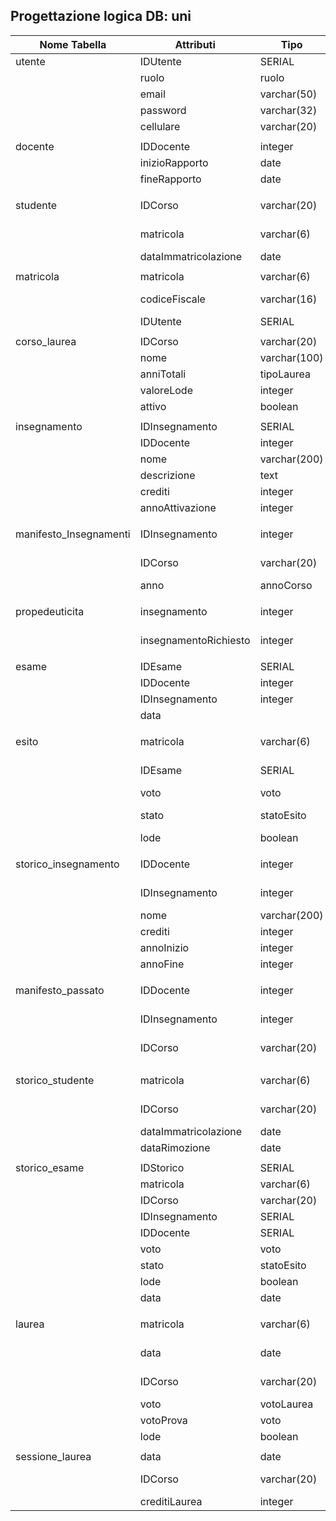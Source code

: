 ## Progettazione logica DB: uni
| Nome Tabella           | Attributi             | Tipo         | Chiave  | Vincoli         | Default   |
| ---------------------- | --------------------- | ------------ | ------- | --------------- | --------- |
| utente                 | IDUtente              | SERIAL       | PK      |                 |           |
|                        | ruolo                 | ruolo        |         | NOTNULL         |           |
|                        | email                 | varchar(50)  |         | NOTNULL         |           |
|                        | password              | varchar(32)  |         | NOTNULL         |           |
|                        | cellulare             | varchar(20)  |         | NOTNULL         |           |
|                        |                       |              |         |                 |           |
| docente                | IDDocente             | integer      | PK, FK  |                 |           |
|                        | inizioRapporto        | date         |         | NOTNULL         |           |
|                        | fineRapporto          | date         |         |                 | NULL      |
|                        |                       |              |         |                 |           |
| studente               | IDCorso               | varchar(20)  | PPK, FK |                 |           |
|                        | matricola             | varchar(6)   | PPK, FK |                 |           |
|                        | dataImmatricolazione  | date         |         | NOTNULL         |           |
|                        |                       |              |         |                 |           |
| matricola              | matricola             | varchar(6)   | PK      |                 |           |
|                        | codiceFiscale         | varchar(16)  |         | NOTNULL, UNIQUE |           |
|                        | IDUtente              | SERIAL       | FK      |                 |           |
|                        |                       |              |         |                 |           |
| corso_laurea           | IDCorso               | varchar(20)  | PK      |                 |           |
|                        | nome                  | varchar(100) |         | NOTNULL         |           |
|                        | anniTotali            | tipoLaurea   |         | NOTNULL         |           |
|                        | valoreLode            | integer      |         | NOTNULL         |           |
|                        | attivo                | boolean      |         | NOTNULL         | True      |
|                        |                       |              |         |                 |           |
| insegnamento           | IDInsegnamento        | SERIAL       | PK      |                 |           |
|                        | IDDocente             | integer      | FK      |                 | NULL      |
|                        | nome                  | varchar(200) |         | NOTNULL         |           |
|                        | descrizione           | text |         |                 |           |
|                        | crediti               | integer      |         | NOTNULL         |           |
|                        | annoAttivazione       | integer      |         | NOTNULL         |           |
|                        |                       |              |         |                 |           |
| manifesto_Insegnamenti | IDInsegnamento        | integer      | PPK, FK |                 |           |
|                        | IDCorso               | varchar(20)  | PPK, FK |                 |           |
|                        | anno                  | annoCorso    |         | NOTNULL         |           |
|                        |                       |              |         |                 |           |
| propedeuticita         | insegnamento          | integer      | PPK, FK |                 |           |
|                        | insegnamentoRichiesto | integer      | PPK, FK |                 |           |
|                        |                       |              |         |                 |           |
| esame                  | IDEsame               | SERIAL       | PK      |                 |           |
|                        | IDDocente             | integer      | FK      |                 |           |
|                        | IDInsegnamento        | integer      | FK      |                 |           |
|                        | data                  |              |         | NOTNULL         |           |
|                        |                       |              |         |                 |           |
| esito                  | matricola             | varchar(6)   | PPK, FK |                 |           |
|                        | IDEsame               | SERIAL       | PPK, FK |                 |           |
|                        | voto                  | voto         |         |                 | NULL      |
|                        | stato                 | statoEsito   |         |                 | In attesa |
|                        | lode                  | boolean      |         |                 | NULL      |
|                        |                       |              |         |                 |           |
| storico_insegnamento   | IDDocente             | integer      | PPK, FK |                 |           |
|                        | IDInsegnamento        | integer      | PPK, FK |                 |           |
|                        | nome                  | varchar(200) |         | NOTNULL         |           |
|                        | crediti               | integer      |         | NOTNULL         |           |
|                        | annoInizio            | integer      |         | NOTNULL         |           |
|                        | annoFine              | integer      |         | NOTNULL         |           |
|                        |                       |              |         |                 |           |
| manifesto_passato      | IDDocente             | integer      | PPK, FK |                 |           |
|                        | IDInsegnamento        | integer      | PPK, FK |                 |           |
|                        | IDCorso               | varchar(20)  | PPK, FK |                 |           |
|                        |                       |              |         |                 |           |
| storico_studente       | matricola             | varchar(6)   | PPK, FK |                 |           |
|                        | IDCorso               | varchar(20)  | PPK, FK |                 |           |
|                        | dataImmatricolazione  | date         |         | NOTNULL         |           |
|                        | dataRimozione         | date         |         | NOTNULL         |           |
|                        |                       |              |         |                 |           |
| storico_esame          | IDStorico             | SERIAL       | PK      |                 |           |
|                        | matricola             | varchar(6)   | FK      |                 |           |
|                        | IDCorso               | varchar(20)  | FK      |                 |           |
|                        | IDInsegnamento        | SERIAL       | FK      |                 |           |
|                        | IDDocente             | SERIAL       | FK      |                 |           |
|                        | voto                  | voto         |         |                 |           |
|                        | stato                 | statoEsito   |         | NOTNULL         |           |
|                        | lode                  | boolean      |         |                 |           |
|                        | data                  | date         |         | NOTNULL         |           |
|                        |                       |              |         |                 |           |
| laurea                 | matricola             | varchar(6)   | PPK, FK |                 |           |
|                        | data                  | date         | PPK, FK |                 |           |
|                        | IDCorso               | varchar(20)  | PPK, FK |                 |           |
|                        | voto                  | votoLaurea   |         | NOTNULL         |           |
|                        | votoProva             | voto         |         | NOTNULL         |           |
|                        | lode                  | boolean      |         |                 | NULL      |
|                        |                       |              |         |                 |           |
| sessione_laurea        | data                  | date         | PPK     |                 |           |
|                        | IDCorso               | varchar(20)  | PPK, FK |                 |           |
|                        | creditiLaurea         | integer      |         | NOTNULL         |           |